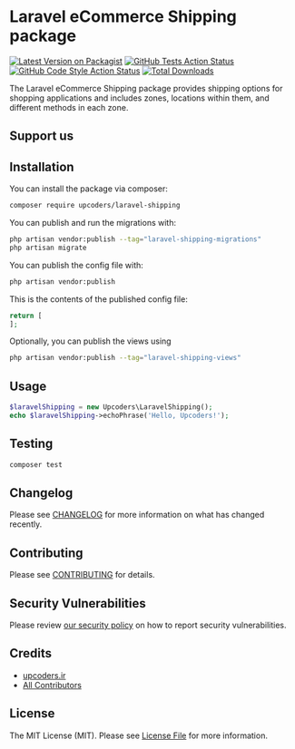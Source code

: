 
# Laravel eCommerce Shipping package

[![Latest Version on Packagist](https://img.shields.io/packagist/v/upcoders/laravel-shipping.svg?style=flat-square)](https://packagist.org/packages/upcoders/laravel-shipping)
[![GitHub Tests Action Status](https://img.shields.io/github/workflow/status/upcoders/laravel-shipping/run-tests?label=tests)](https://github.com/upcoders/laravel-shipping/actions?query=workflow%3Arun-tests+branch%3Amain)
[![GitHub Code Style Action Status](https://img.shields.io/github/workflow/status/upcoders/laravel-shipping/Check%20&%20fix%20styling?label=code%20style)](https://github.com/upcoders/laravel-shipping/actions?query=workflow%3A"Check+%26+fix+styling"+branch%3Amain)
[![Total Downloads](https://img.shields.io/packagist/dt/upcoders/laravel-shipping.svg?style=flat-square)](https://packagist.org/packages/upcoders/laravel-shipping)

The Laravel eCommerce Shipping package provides shipping options for shopping applications and includes zones, locations within them, and different methods in each zone. 
## Support us

## Installation

You can install the package via composer:

```bash
composer require upcoders/laravel-shipping
```

You can publish and run the migrations with:

```bash
php artisan vendor:publish --tag="laravel-shipping-migrations"
php artisan migrate
```

You can publish the config file with:

```bash
php artisan vendor:publish
```

This is the contents of the published config file:

```php
return [
];
```

Optionally, you can publish the views using

```bash
php artisan vendor:publish --tag="laravel-shipping-views"
```

## Usage

```php
$laravelShipping = new Upcoders\LaravelShipping();
echo $laravelShipping->echoPhrase('Hello, Upcoders!');
```

## Testing

```bash
composer test
```

## Changelog

Please see [CHANGELOG](CHANGELOG.md) for more information on what has changed recently.

## Contributing

Please see [CONTRIBUTING](https://github.com/spatie/.github/blob/main/CONTRIBUTING.md) for details.

## Security Vulnerabilities

Please review [our security policy](../../security/policy) on how to report security vulnerabilities.

## Credits

- [upcoders.ir](https://github.com/upcoders.ir)
- [All Contributors](../../contributors)

## License

The MIT License (MIT). Please see [License File](LICENSE.md) for more information.
